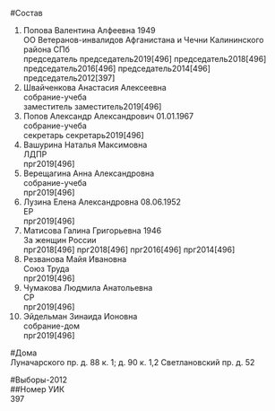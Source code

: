 #Состав  
1. Попова Валентина Алфеевна 1949  
    ОО Ветеранов-инвалидов Афганистана и Чечни Калининского района СПб  
    председатель председатель2019[496] председатель2018[496] председатель2016[496] председатель2014[496] председатель2012[397]  
2. Швайченкова Анастасия Алексеевна  
    собрание-учеба  
    заместитель заместитель2019[496]  
3. Попов Александр Александрович 01.01.1967  
    собрание-учеба  
    секретарь секретарь2019[496]  
4. Вашурина Наталья Максимовна  
    ЛДПР  
    прг2019[496]  
5. Верещагина Анна Александровна  
    собрание-учеба  
    прг2019[496]  
6. Лузина Елена Александровна 08.06.1952  
    ЕР  
    прг2019[496]  
7. Матисова Галина Григорьевна 1946  
    За женщин России  
    прг2018[496] прг2018[496] прг2016[496] прг2014[496]  
8. Резванова Майя Ивановна  
    Союз Труда  
    прг2019[496]  
9. Чумакова Людмила Анатольевна  
    СР  
    прг2019[496]  
10. Эйдельман Зинаида Ионовна  
    собрание-дом  
    прг2019[496]  
  
#Дома  
Луначарского пр. д. 88 к. 1; д. 90 к. 1,2 Светлановский пр. д. 52  
  
#Выборы-2012  
##Номер УИК  
397  
